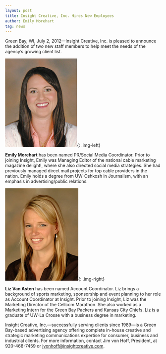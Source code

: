```yaml
---
layout: post
title: Insight Creative, Inc. Hires New Employees
author: Emily Morehart
tag: news
---
```


Green Bay, WI, July 2, 2012—Insight Creative, Inc. is pleased to announce the addition of two new staff members to help meet the needs of the agency’s growing client list.

![](/img/emily2.jpg){: .img-left}

**Emily Morehart** has been named PR/Social Media Coordinator. Prior to joining Insight, Emily was Managing Editor of the national cable marketing magazine delight!, where she also directed social media strategies. She had previously managed direct mail projects for top cable providers in the nation. Emily holds a degree from UW-Oshkosh in Journalism, with an emphasis in advertising/public relations.

![](/img/liz2.jpg){: .img-right}

**Liz Van Asten** has been named Account Coordinator. Liz brings a background of sports marketing, sponsorship and event planning to her role as Account Coordinator at Insight. Prior to joining Insight, Liz was the Marketing Director of the Cellcom Marathon. She also worked as a Marketing Intern for the Green Bay Packers and Kansas City Chiefs. Liz is a graduate of UW-La Crosse with a business degree in marketing.

Insight Creative, Inc.—successfully serving clients since 1989—is a Green Bay-based advertising agency offering complete in-house creative and strategic marketing communications expertise for consumer, business and industrial clients. For more information, contact Jim von Hoff, President, at 920-468-7459 or jvonhoff@insightcreative.com.
